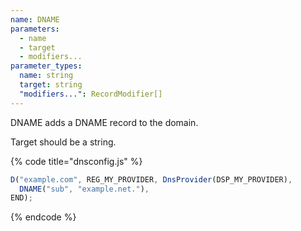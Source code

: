 ```yaml
---
name: DNAME
parameters:
  - name
  - target
  - modifiers...
parameter_types:
  name: string
  target: string
  "modifiers...": RecordModifier[]
---
```


DNAME adds a DNAME record to the domain.

Target should be a string.

{% code title="dnsconfig.js" %}
```javascript
D("example.com", REG_MY_PROVIDER, DnsProvider(DSP_MY_PROVIDER),
  DNAME("sub", "example.net."),
END);
```
{% endcode %}
